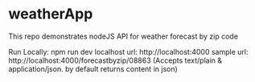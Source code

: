 # weatherApp
This repo demonstrates nodeJS API for weather forecast by zip code

Run Locally: npm run dev
localhost url: http://localhost:4000
sample url: http://localhost:4000/forecastbyzip/08863 (Accepts text/plain & application/json. by default returns content in json)

